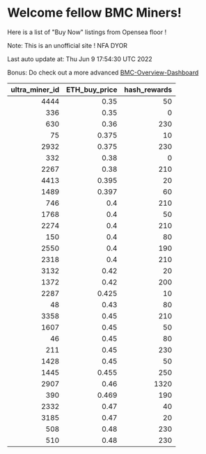 # Welcome fellow BMC Miners!
Here is a list of "Buy Now" listings from Opensea floor !

Note: This is an unofficial site ! NFA DYOR

Last auto update at: Thu Jun  9 17:54:30 UTC 2022

Bonus: Do check out a more advanced [BMC-Overview-Dashboard](https://dune.com/defifunk/BMC-Overview-Dashboard)


|   ultra_miner_id |   ETH_buy_price |   hash_rewards |
|-----------------:|----------------:|---------------:|
|             4444 |           0.35  |             50 |
|              336 |           0.35  |              0 |
|              630 |           0.36  |            230 |
|               75 |           0.375 |             10 |
|             2932 |           0.375 |            230 |
|              332 |           0.38  |              0 |
|             2267 |           0.38  |            210 |
|             4413 |           0.395 |             20 |
|             1489 |           0.397 |             60 |
|              746 |           0.4   |            210 |
|             1768 |           0.4   |             50 |
|             2274 |           0.4   |            210 |
|              150 |           0.4   |             80 |
|             2550 |           0.4   |            190 |
|             2318 |           0.4   |            210 |
|             3132 |           0.42  |             20 |
|             1372 |           0.42  |            200 |
|             2287 |           0.425 |             10 |
|               48 |           0.43  |             80 |
|             3358 |           0.45  |            210 |
|             1607 |           0.45  |             50 |
|               46 |           0.45  |             80 |
|              211 |           0.45  |            230 |
|             1428 |           0.45  |             50 |
|             1445 |           0.455 |            250 |
|             2907 |           0.46  |           1320 |
|              390 |           0.469 |            190 |
|             2332 |           0.47  |             40 |
|             3185 |           0.47  |             20 |
|              508 |           0.48  |            230 |
|              510 |           0.48  |            230 |